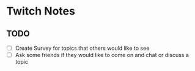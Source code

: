 # Twitch Notes

## TODO

- [ ] Create Survey for topics that others would like to see
- [ ] Ask some friends if they would like to come on and chat or discuss a topic
